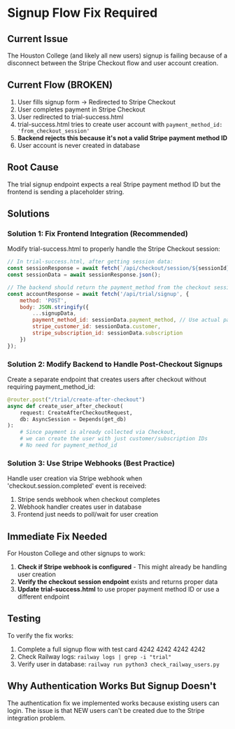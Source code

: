 # Signup Flow Fix Required

## Current Issue
The Houston College (and likely all new users) signup is failing because of a disconnect between the Stripe Checkout flow and user account creation.

## Current Flow (BROKEN)
1. User fills signup form → Redirected to Stripe Checkout
2. User completes payment in Stripe Checkout
3. User redirected to trial-success.html
4. trial-success.html tries to create user account with `payment_method_id: 'from_checkout_session'`
5. **Backend rejects this because it's not a valid Stripe payment method ID**
6. User account is never created in database

## Root Cause
The trial signup endpoint expects a real Stripe payment method ID but the frontend is sending a placeholder string.

## Solutions

### Solution 1: Fix Frontend Integration (Recommended)
Modify trial-success.html to properly handle the Stripe Checkout session:

```javascript
// In trial-success.html, after getting session data:
const sessionResponse = await fetch(`/api/checkout/session/${sessionId}`);
const sessionData = await sessionResponse.json();

// The backend should return the payment_method from the checkout session
const accountResponse = await fetch('/api/trial/signup', {
    method: 'POST',
    body: JSON.stringify({
        ...signupData,
        payment_method_id: sessionData.payment_method, // Use actual payment method
        stripe_customer_id: sessionData.customer,
        stripe_subscription_id: sessionData.subscription
    })
});
```

### Solution 2: Modify Backend to Handle Post-Checkout Signups
Create a separate endpoint that creates users after checkout without requiring payment_method_id:

```python
@router.post("/trial/create-after-checkout")
async def create_user_after_checkout(
    request: CreateAfterCheckoutRequest,
    db: AsyncSession = Depends(get_db)
):
    # Since payment is already collected via Checkout,
    # we can create the user with just customer/subscription IDs
    # No need for payment_method_id
```

### Solution 3: Use Stripe Webhooks (Best Practice)
Handle user creation via Stripe webhook when 'checkout.session.completed' event is received:
1. Stripe sends webhook when checkout completes
2. Webhook handler creates user in database
3. Frontend just needs to poll/wait for user creation

## Immediate Fix Needed
For Houston College and other signups to work:

1. **Check if Stripe webhook is configured** - This might already be handling user creation
2. **Verify the checkout session endpoint** exists and returns proper data
3. **Update trial-success.html** to use proper payment method ID or use a different endpoint

## Testing
To verify the fix works:
1. Complete a full signup flow with test card 4242 4242 4242 4242
2. Check Railway logs: `railway logs | grep -i "trial"`
3. Verify user in database: `railway run python3 check_railway_users.py`

## Why Authentication Works But Signup Doesn't
The authentication fix we implemented works because existing users can login. The issue is that NEW users can't be created due to the Stripe integration problem.